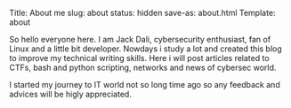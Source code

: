 Title: About me
slug: about
status: hidden
save-as: about.html
Template: about

So hello everyone here. I am Jack Dali, cybersecurity enthusiast, fan of Linux and
a little bit developer. Nowdays i study a lot and created this blog to improve my 
technical writing skills. Here i will post articles related to CTFs, bash and python
scripting, networks and news of cybersec world.

I started my journey to IT world not so long time ago so any feedback and advices will be higly appreciated. 
